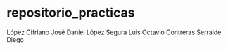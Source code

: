 # repositorio_practicas
López Cifriano José Daniel
López Segura Luis Octavio
Contreras Serralde Diego
